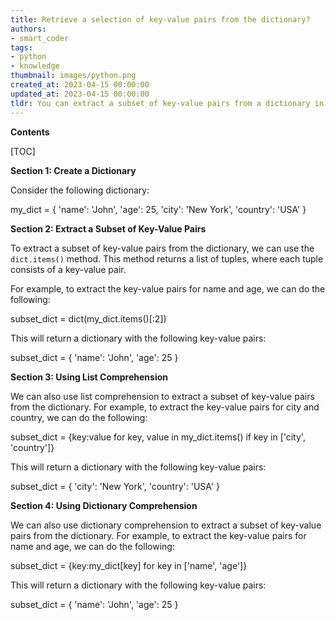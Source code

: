 ```yaml
---
title: Retrieve a selection of key-value pairs from the dictionary?
authors:
- smart_coder
tags:
- python
- knowledge
thumbnail: images/python.png
created_at: 2023-04-15 00:00:00
updated_at: 2023-04-15 00:00:00
tldr: You can extract a subset of key-value pairs from a dictionary in Python by using the dict.items() method.
---
```


**Contents**

[TOC]

**Section 1: Create a Dictionary**

Consider the following dictionary:

my_dict = {
    'name': 'John',
    'age': 25,
    'city': 'New York',
    'country': 'USA'
}

**Section 2: Extract a Subset of Key-Value Pairs**

To extract a subset of key-value pairs from the dictionary, we can use the `dict.items()` method. This method returns a list of tuples, where each tuple consists of a key-value pair.

For example, to extract the key-value pairs for name and age, we can do the following:

subset_dict = dict(my_dict.items()[:2])

This will return a dictionary with the following key-value pairs:

subset_dict = {
    'name': 'John',
    'age': 25
}

**Section 3: Using List Comprehension**

We can also use list comprehension to extract a subset of key-value pairs from the dictionary. For example, to extract the key-value pairs for city and country, we can do the following:

subset_dict = {key:value for key, value in my_dict.items() if key in ['city', 'country']}

This will return a dictionary with the following key-value pairs:

subset_dict = {
    'city': 'New York',
    'country': 'USA'
}

**Section 4: Using Dictionary Comprehension**

We can also use dictionary comprehension to extract a subset of key-value pairs from the dictionary. For example, to extract the key-value pairs for name and age, we can do the following:

subset_dict = {key:my_dict[key] for key in ['name', 'age']}

This will return a dictionary with the following key-value pairs:

subset_dict = {
    'name': 'John',
    'age': 25
}
